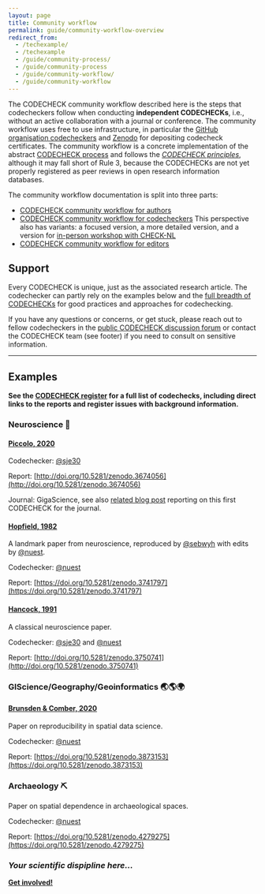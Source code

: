 ```yaml
---
layout: page
title: Community workflow
permalink: guide/community-workflow-overview
redirect_from:
  - /techexample/
  - /techexample
  - /guide/community-process/
  - /guide/community-process
  - /guide/community-workflow/
  - /guide/community-workflow
---
```


The CODECHECK community workflow described here is the steps that codecheckers follow when conducting **independent CODECHECKs**, i.e., without an active collaboration with a journal or conference.
The community workflow uses free to use infrastructure, in particular the [GitHub organisation codecheckers](https://github.com/codecheckers/) and [Zenodo](https://zenodo.org/communities/codecheck/) for depositing codecheck certificates.
The community workflow is a concrete implementation of the abstract [CODECHECK process](/process) and follows the _[CODECHECK principles](/)_, although it may fall short of Rule 3, because the CODECHECKs are not yet properly registered as peer reviews in open research information databases.

The community workflow documentation is split into three parts:

- [CODECHECK community workflow for authors](/guide/community-workflow-author)
- [CODECHECK community workflow for codecheckers](/guide/community-workflow-author)
  This perspective also has variants: a focused version, a more detailed version, and a version for [in-person workshop with CHECK-NL](/nl/workflow)
- [CODECHECK community workflow for editors](/guide/community-workflow-editor)

## Support

Every CODECHECK is unique, just as the associated research article.
The codechecker can partly rely on the examples below and the [full breadth of CODECHECKs](/register) for good practices and approaches for codechecking.

If you have any questions or concerns, or get stuck, please reach out to fellow codecheckers in the [public CODECHECK discussion forum](https://github.com/orgs/codecheckers/discussions) or contact the CODECHECK team (see footer) if you need to consult on sensitive information.

------

## Examples

**See the [CODECHECK register](/register) for a full list of codechecks, including direct links to the reports and register issues with background information.**

### Neuroscience 🧠

#### [Piccolo, 2020](https://github.com/codecheckers/Piccolo-2020)

Codechecker: [@sje30](https://github.com/sje30)

Report: [http://doi.org/10.5281/zenodo.3674056](http://doi.org/10.5281/zenodo.3674056)

Journal: GigaScience, see also [related blog post](http://gigasciencejournal.com/blog/codecheck-certificate/) reporting on this first CODECHECK for the journal.

#### [Hopfield, 1982](https://github.com/codecheckers/Hopfield-1982)

A landmark paper from neuroscience, reproduced by [@sebwyh](https://github.com/sebwyh) with edits by [@nuest](https://github.com/nuest).

Codechecker: [@nuest](https://github.com/nuest)

Report: [https://doi.org/10.5281/zenodo.3741797](https://doi.org/10.5281/zenodo.3741797)

#### [Hancock, 1991](https://github.com/codecheckers/Reproduction-Hancock)

A classical neuroscience paper.

Codechecker: [@sje30](https://github.com/sje30) and [@nuest](https://github.com/nuest)

Report: [http://doi.org/10.5281/zenodo.3750741](http://doi.org/10.5281/zenodo.3750741)

### GIScience/Geography/Geoinformatics 🌏🌎🌍

#### [Brunsden & Comber, 2020](https://github.com/codecheckers/OpeningPractice)

Paper on reproducibility in spatial data science.

Codechecker: [@nuest](https://github.com/nuest)

Report: [https://doi.org/10.5281/zenodo.3873153](https://doi.org/10.5281/zenodo.3873153)

### Archaeology ⛏️

Paper on spatial dependence in archaeological spaces.

Codechecker: [@nuest](https://github.com/nuest)

Report: [https://doi.org/10.5281/zenodo.4279275](https://doi.org/10.5281/zenodo.4279275)

### _Your scientific dispipline here..._

**[Get involved!](/get-involved)**
